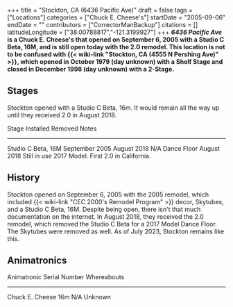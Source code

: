 +++
title = "Stockton, CA (6436 Pacific Ave)"
draft = false
tags = ["Locations"]
categories = ["Chuck E. Cheese's"]
startDate = "2005-09-06"
endDate = ""
contributors = ["CorrectorManBackup"]
citations = []
latitudeLongitude = ["38.00788817","-121.3199927"]
+++
***6436 Pacific Ave* is a Chuck E. Cheese's that opened on September 6, 2005 with a Studio C Beta, 16M, and is still open today with the 2.0 remodel.
This location is not to be confused with {{< wiki-link "Stockton, CA (4555 N Pershing Ave)" >}}, which opened in October 1979 (day unknown) with a Shelf Stage and closed in December 1998 (day unknown) with a 2-Stage.**

## Stages

Stockton opened with a Studio C Beta, 16m. It would remain all the way up until they received 2.0 in August 2018.

  Stage                Installed        Removed        Notes
  -------------------- ---------------- -------------- --------------------------------------
  Studio C Beta, 16M   September 2005   August 2018    N/A
  Dance Floor          August 2018      Still in use   2017 Model. First 2.0 in California.

## History

Stockton opened on September 6, 2005 with the 2005 remodel, which included {{< wiki-link "CEC 2000's Remodel Program" >}} decor, Skytubes, and a Studio C Beta, 16M. Despite being open, there isn't that much documentation on the internet. In August 2018, they received the 2.0 remodel, which removed the Studio C Beta for a 2017 Model Dance Floor. The Skytubes were removed as well. As of July 2023, Stockton remains like this.

## Animatronics

  Animatronic           Serial Number   Whereabouts
  --------------------- --------------- -------------
  Chuck E. Cheese 16m   N/A             Unknown
